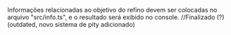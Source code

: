 Informações relacionadas ao objetivo do refino devem ser colocadas no arquivo "src/info.ts", e o resultado será exibido no console. //Finalizado (?) (outdated, novo sistema de pity adicionado)
